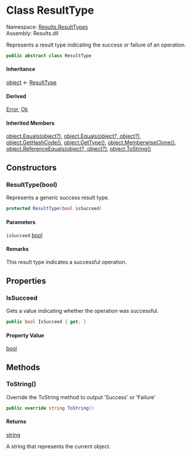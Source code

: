 # <a id="Results_ResultTypes_ResultType"></a> Class ResultType

Namespace: [Results.ResultTypes](Results.ResultTypes.md)  
Assembly: Results.dll  

Represents a result type indicating the success or failure of an operation.

```csharp
public abstract class ResultType
```

#### Inheritance

[object](https://learn.microsoft.com/dotnet/api/system.object) ← 
[ResultType](Results.ResultTypes.ResultType.md)

#### Derived

[Error](Results.ResultTypes.Error.md), 
[Ok](Results.ResultTypes.Ok.md)

#### Inherited Members

[object.Equals\(object?\)](https://learn.microsoft.com/dotnet/api/system.object.equals\#system\-object\-equals\(system\-object\)), 
[object.Equals\(object?, object?\)](https://learn.microsoft.com/dotnet/api/system.object.equals\#system\-object\-equals\(system\-object\-system\-object\)), 
[object.GetHashCode\(\)](https://learn.microsoft.com/dotnet/api/system.object.gethashcode), 
[object.GetType\(\)](https://learn.microsoft.com/dotnet/api/system.object.gettype), 
[object.MemberwiseClone\(\)](https://learn.microsoft.com/dotnet/api/system.object.memberwiseclone), 
[object.ReferenceEquals\(object?, object?\)](https://learn.microsoft.com/dotnet/api/system.object.referenceequals), 
[object.ToString\(\)](https://learn.microsoft.com/dotnet/api/system.object.tostring)

## Constructors

### <a id="Results_ResultTypes_ResultType__ctor_System_Boolean_"></a> ResultType\(bool\)

Represents a generic success result type.

```csharp
protected ResultType(bool isSucceed)
```

#### Parameters

`isSucceed` [bool](https://learn.microsoft.com/dotnet/api/system.boolean)

#### Remarks

This result type indicates a successful operation.

## Properties

### <a id="Results_ResultTypes_ResultType_IsSucceed"></a> IsSucceed

Gets a value indicating whether the operation was successful.

```csharp
public bool IsSucceed { get; }
```

#### Property Value

 [bool](https://learn.microsoft.com/dotnet/api/system.boolean)

## Methods

### <a id="Results_ResultTypes_ResultType_ToString"></a> ToString\(\)

Override the ToString method to output 'Success' or 'Failure'

```csharp
public override string ToString()
```

#### Returns

 [string](https://learn.microsoft.com/dotnet/api/system.string)

A string that represents the current object.

